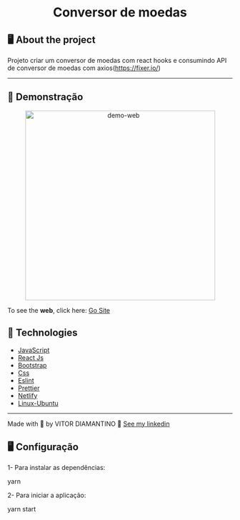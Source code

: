 <h1 align="center">
  <p align="center">Conversor de moedas</p>
</h1>

## 🖥️ About the project

Projeto criar um conversor de moedas com react hooks e consumindo API de conversor de moedas com axios(https://fixer.io/)

---
## 🥳 Demonstração
<div align="center" >
  <img src="" alt="demo-web" height="425">
</div>

To see the **web**, click here: [Go Site]()<br />

## 🚀 Technologies

- [JavaScript](https://www.javascript.com/)
- [React Js](https://pt-br.reactjs.org/)
- [Bootstrap](https://getbootstrap.com/)
- [Css](https://developer.mozilla.org/pt-BR/docs/Web/CSS)
- [Eslint](https://eslint.org/)
- [Prettier](https://prettier.io/)
- [Netlify](https://www.netlify.com/)
- [Linux-Ubuntu](https://ubuntu.com/)

---
Made with 💜 by VITOR DIAMANTINO 👋 [See my linkedin](https://www.linkedin.com/in/vitordiamantino/)
<br>

## 🖥️ Configuração
1- Para instalar as dependências:

yarn

2- Para iniciar a aplicação:

yarn start
